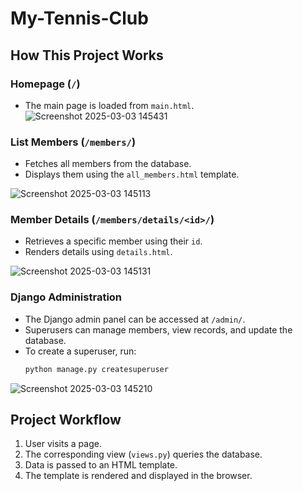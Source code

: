 # My-Tennis-Club

## How This Project Works  

### Homepage (`/`)  
- The main page is loaded from `main.html`.
![Screenshot 2025-03-03 145431](https://github.com/user-attachments/assets/265373dd-cb90-44e6-8652-4fa352aa7edc)


### List Members (`/members/`)  
- Fetches all members from the database.  
- Displays them using the `all_members.html` template.

![Screenshot 2025-03-03 145113](https://github.com/user-attachments/assets/c4e6a74d-ed1b-488d-9d67-d4e0dffaea8d)


### Member Details (`/members/details/<id>/`)  
- Retrieves a specific member using their `id`.  
- Renders details using `details.html`.

![Screenshot 2025-03-03 145131](https://github.com/user-attachments/assets/d8c5d977-6112-4bef-af6f-92e3ca03a32c)


### Django Administration
- The Django admin panel can be accessed at `/admin/`.
- Superusers can manage members, view records, and update the database.
- To create a superuser, run:
  ```sh
  python manage.py createsuperuser
  
![Screenshot 2025-03-03 145210](https://github.com/user-attachments/assets/782cad44-451e-4a53-8c81-38120dfda0f1)


## Project Workflow  
1. User visits a page.  
2. The corresponding view (`views.py`) queries the database.  
3. Data is passed to an HTML template.  
4. The template is rendered and displayed in the browser.  

